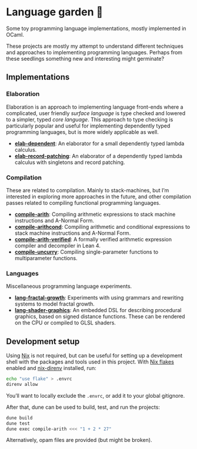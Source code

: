 # Language garden 🌱

Some toy programming language implementations, mostly implemented in OCaml.

These projects are mostly my attempt to understand different techniques and
approaches to implementing programming languages. Perhaps from these seedlings
something new and interesting might germinate?

## Implementations

### Elaboration

Elaboration is an approach to implementing language front-ends where a complicated,
user friendly _surface language_ is type checked and lowered to a simpler, typed
_core language_. This approach to type checking is particularly popular and
useful for implementing dependently typed programming languages, but is more
widely applicable as well.

- [**elab-dependent**](./elab-dependent/):
  An elaborator for a small dependently typed lambda calculus.
- [**elab-record-patching**](./elab-record-patching/):
  An elaborator of a dependently typed lambda calculus with singletons and record patching.

### Compilation

These are related to compilation. Mainly to stack-machines, but I’m interested
in exploring more approaches in the future, and other compilation passes
related to compiling functional programming languages.

- [**compile-arith**](./compile-arith/):
  Compiling arithmetic expressions to stack machine instructions and A-Normal Form.
- [**compile-arithcond**](./compile-arithcond/):
  Compiling arithmetic and conditional expressions to stack machine instructions and A-Normal Form.
- [**compile-arith-verified**](./compile-arith-verified/):
  A formally verified arithmetic expression compiler and decompiler in Lean 4.
- [**compile-uncurry**](./compile-uncurry/):
  Compiling single-parameter functions to multiparameter functions.

### Languages

Miscellaneous programming language experiments.

- [**lang-fractal-growth**](./lang-fractal-growth/):
  Experiments with using grammars and rewriting systems to model fractal growth.
- [**lang-shader-graphics**](./lang-shader-graphics/):
  An embedded DSL for describing procedural graphics, based on signed distance
  functions. These can be rendered on the CPU or compiled to GLSL shaders.

## Development setup

Using [Nix] is not required, but can be useful for setting up a development
shell with the packages and tools used in this project. With [Nix flakes]
enabled and [nix-direnv] installed, run:

```sh
echo "use flake" > .envrc
direnv allow
```

You’ll want to locally exclude the `.envrc`, or add it to your global gitignore.

After that, dune can be used to build, test, and run the projects:

```sh
dune build
dune test
dune exec compile-arith <<< "1 + 2 * 27"
```

Alternatively, opam files are provided (but might be broken).

[Nix]: https://nixos.org
[Nix flakes]: https://nixos.wiki/wiki/Flakes
[nix-direnv]: https://github.com/nix-community/nix-direnv
